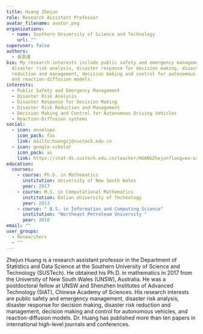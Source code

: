 ```yaml
---
title: Huang Zhejun
role: Research Assistant Professor
avatar_filename: avator.png
organizations:
  - name: Southern University of Science and Technology
    url: ""
superuser: false
authors:
  - 吳恩達
bio: My research interests include public safety and emergency management,
  disaster risk analysis, disaster response for decision making, disaster risk
  reduction and management, decision making and control for autonomous vehicles,
  and reaction-diffusion models.
interests:
  - Public Safety and Emergency Management
  - Disaster Risk Analysis
  - Disaster Response for Decision Making
  - Disaster Risk Reduction and Management
  - Decision Making and Control for Autonomous Driving Vehicles
  - Reaction-Diffusion systems
social:
  - icon: envelope
    icon_pack: fas
    link: mailto:huangzj@sustech.edu.cn
  - icon: google-scholar
    icon_pack: ai
    link: https://stat-ds.sustech.edu.cn/teacher/HUANGZhejun?lang=en-us
education:
  courses:
    - course: Ph.D. in Mathematics
      institution: University of New South Wales
      year: 2017
    - course: M.S. in Computational Mathematics
      institution: Dalian University of Technology
      year: 2013
    - course: " B.S. in Information and Computing Science"
      institution: "Northeast Petroleum University "
      year: 2010
email: ""
user_groups:
  - Researchers
  - ""
---
```

Zhejun Huang is a research assistant professor in the Department of Statistics and Data Science at the Southern University of Science and Technology (SUSTech). He obtained his Ph.D. in mathematics in 2017 from the University of New South Wales (UNSW), Australia. He was a postdoctoral fellow at UNSW and Shenzhen Institutes of Advanced Technology (SIAT), Chinese Academy of Sciences. His research interests are public safety and emergency management, disaster risk analysis, disaster response for decision making, disaster risk reduction and management, decision making and control for autonomous vehicles, and reaction-diffusion models. Dr. Huang has published more than ten papers in international high-level journals and conferences.